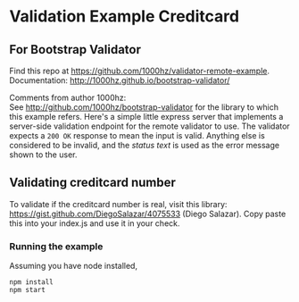 # Validation Example Creditcard

## For Bootstrap Validator
Find this repo at https://github.com/1000hz/validator-remote-example. 
Documentation: http://1000hz.github.io/bootstrap-validator/

Comments from author 1000hz:  
See http://github.com/1000hz/bootstrap-validator for the library to which this example refers.
Here's a simple little express server that implements a server-side validation endpoint for the remote validator to use.
The validator expects a `200 OK` response to mean the input is valid. Anything else is considered to be invalid, and the *status text* is used as the error message shown to the user.  


## Validating creditcard number

To validate if the creditcard number is real, visit this library: https://gist.github.com/DiegoSalazar/4075533 (Diego Salazar).
Copy paste this into your index.js and use it in your check. 


### Running the example
Assuming you have node installed,
```
npm install
npm start
```